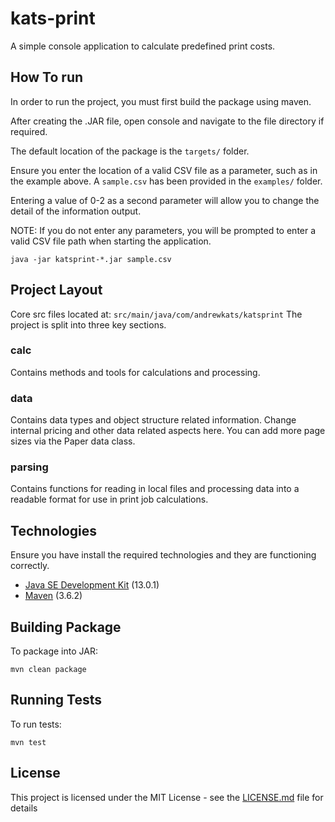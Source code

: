 # kats-print

A simple console application to calculate predefined print costs.

## How To run

In order to run the project, you must first build the package using maven.

After creating the .JAR file, open console and navigate to the file directory if required.

The default location of the package is the ```targets/``` folder.

Ensure you enter the location of a valid CSV file as a parameter, such as in the example above. A ```sample.csv``` has been provided in the ```examples/``` folder.

Entering a value of 0-2 as a second parameter will allow you to change the detail of the information output.

NOTE: If you do not enter any parameters, you will be prompted to enter a valid CSV file path when starting the application.

```
java -jar katsprint-*.jar sample.csv
```

## Project Layout

Core src files located at: ```src/main/java/com/andrewkats/katsprint```
The project is split into three key sections.

### calc

Contains methods and tools for calculations and processing.

### data

Contains data types and object structure related information.
Change internal pricing and other data related aspects here.
You can add more page sizes via the Paper data class.

### parsing

Contains functions for reading in local files and processing data into a readable format for use in print job calculations.

## Technologies

Ensure you have install the required technologies and they are functioning correctly.

* [Java SE Development Kit](https://www.oracle.com/technetwork/java/javase/downloads/index.html) (13.0.1)
* [Maven](https://maven.apache.org/) (3.6.2)

## Building Package

To package into JAR:

```
mvn clean package
```

## Running Tests

To run tests:

```
mvn test
```

## License

This project is licensed under the MIT License - see the [LICENSE.md](LICENSE.md) file for details

